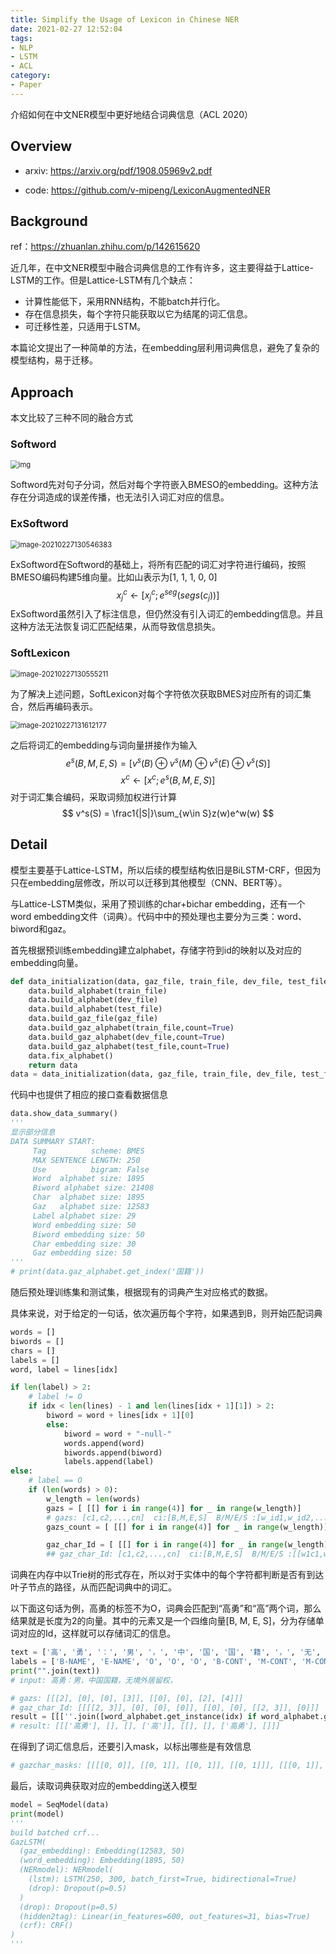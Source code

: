 ```yaml
---
title: Simplify the Usage of Lexicon in Chinese NER
date: 2021-02-27 12:52:04
tags:
- NLP
- LSTM
- ACL
category:
- Paper
---
```


介绍如何在中文NER模型中更好地结合词典信息（ACL 2020）

<!--more-->

## Overview

- arxiv: https://arxiv.org/pdf/1908.05969v2.pdf

- code: https://github.com/v-mipeng/LexiconAugmentedNER

## Background

ref：https://zhuanlan.zhihu.com/p/142615620

近几年，在中文NER模型中融合词典信息的工作有许多，这主要得益于Lattice-LSTM的工作。但是Lattice-LSTM有几个缺点：

- 计算性能低下，采用RNN结构，不能batch并行化。
- 存在信息损失，每个字符只能获取以它为结尾的词汇信息。
- 可迁移性差，只适用于LSTM。

本篇论文提出了一种简单的方法，在embedding层利用词典信息，避免了复杂的模型结构，易于迁移。

## Approach

本文比较了三种不同的融合方式

### Softword

<img src="Simplify-the-Usage-of-Lexicon-in-Chinese-NER/v2-8924bacd6f5e4b98a1aea8ad51c01bfa_720w.jpg" alt="img" style="zoom:80%;" />



Softword先对句子分词，然后对每个字符嵌入BMESO的embedding。这种方法存在分词造成的误差传播，也无法引入词汇对应的信息。

### ExSoftword

<img src="Simplify-the-Usage-of-Lexicon-in-Chinese-NER/image-20210227130546383.png" alt="image-20210227130546383" style="zoom:80%;" />

ExSoftword在Softword的基础上，将所有匹配的词汇对字符进行编码，按照BMESO编码构建5维向量。比如山表示为[1, 1, 1, 0, 0]
$$
x_j^c \leftarrow [x_j^c; e^{seg}(segs(c_j))]
$$
ExSoftword虽然引入了标注信息，但仍然没有引入词汇的embedding信息。并且这种方法无法恢复词汇匹配结果，从而导致信息损失。

### SoftLexicon

<img src="Simplify-the-Usage-of-Lexicon-in-Chinese-NER/image-20210227130555211.png" alt="image-20210227130555211" style="zoom:80%;" />

为了解决上述问题，SoftLexicon对每个字符依次获取BMES对应所有的词汇集合，然后再编码表示。

<img src="Simplify-the-Usage-of-Lexicon-in-Chinese-NER/image-20210227131612177.png" alt="image-20210227131612177" style="zoom:80%;" />

之后将词汇的embedding与词向量拼接作为输入
$$
e^s(B,M,E,S) = [v^s(B)\oplus v^s(M)\oplus v^s(E)\oplus v^s(S)]
$$
$$
x^c \leftarrow [x^c;e^s(B,M,E,S)]
$$
对于词汇集合编码，采取词频加权进行计算
$$
v^s(S) = \frac1{|S|}\sum_{w\in S}z(w)e^w(w)
$$

## Detail

模型主要基于Lattice-LSTM，所以后续的模型结构依旧是BiLSTM-CRF，但因为只在embedding层修改，所以可以迁移到其他模型（CNN、BERT等）。

与Lattice-LSTM类似，采用了预训练的char+bichar embedding，还有一个word embedding文件（词典）。代码中中的预处理也主要分为三类：word、biword和gaz。

首先根据预训练embedding建立alphabet，存储字符到id的映射以及对应的embedding向量。

```python
def data_initialization(data, gaz_file, train_file, dev_file, test_file):
    data.build_alphabet(train_file)
    data.build_alphabet(dev_file)
    data.build_alphabet(test_file)
    data.build_gaz_file(gaz_file)
    data.build_gaz_alphabet(train_file,count=True)
    data.build_gaz_alphabet(dev_file,count=True)
    data.build_gaz_alphabet(test_file,count=True)
    data.fix_alphabet()
    return data
data = data_initialization(data, gaz_file, train_file, dev_file, test_file)
```

代码中也提供了相应的接口查看数据信息

```python
data.show_data_summary()
'''
显示部分信息
DATA SUMMARY START:
     Tag          scheme: BMES
     MAX SENTENCE LENGTH: 250
     Use          bigram: False
     Word  alphabet size: 1895
     Biword alphabet size: 21408
     Char  alphabet size: 1895
     Gaz   alphabet size: 12583
     Label alphabet size: 29
     Word embedding size: 50
     Biword embedding size: 50
     Char embedding size: 30
     Gaz embedding size: 50
'''
# print(data.gaz_alphabet.get_index('国籍'))
```



随后预处理训练集和测试集，根据现有的词典产生对应格式的数据。

具体来说，对于给定的一句话，依次遍历每个字符，如果遇到B，则开始匹配词典

```python
words = []
biwords = []
chars = []
labels = []
word, label = lines[idx]

if len(label) > 2:
    # label != O
    if idx < len(lines) - 1 and len(lines[idx + 1][1]) > 2:
        biword = word + lines[idx + 1][0]
        else:
            biword = word + "-null-"
            words.append(word)
            biwords.append(biword)
            labels.append(label)
else:
    # label == O
    if (len(words) > 0):
        w_length = len(words)
        gazs = [ [[] for i in range(4)] for _ in range(w_length)]
        # gazs: [c1,c2,...,cn]  ci:[B,M,E,S]  B/M/E/S :[w_id1,w_id2,...]  None:0
        gazs_count = [ [[] for i in range(4)] for _ in range(w_length)]

        gaz_char_Id = [ [[] for i in range(4)] for _ in range(w_length)]
        ## gaz_char_Id: [c1,c2,...,cn]  ci:[B,M,E,S]  B/M/E/S :[[w1c1,w1c2,...],[],...]
```

词典在内存中以Trie树的形式存在，所以对于实体中的每个字符都判断是否有到达叶子节点的路径，从而匹配词典中的词汇。

以下面这句话为例，高勇的标签不为O，词典会匹配到“高勇”和“高”两个词，那么结果就是长度为2的向量。其中的元素又是一个四维向量[B, M, E, S]，分为存储单词对应的Id，这样就可以存储词汇的信息。

```python
text = ['高', '勇', '：', '男', '，', '中', '国', '国', '籍', '，', '无', '境', '外', '居', '留', '权', '，']
labels = ['B-NAME', 'E-NAME', 'O', 'O', 'O', 'B-CONT', 'M-CONT', 'M-CONT', 'E-CONT', 'O', 'O', 'O', 'O', 'O', 'O', 'O', 'O']
print("".join(text))
# input: 高勇：男，中国国籍，无境外居留权，

# gazs: [[[2], [0], [0], [3]], [[0], [0], [2], [4]]]
# gaz_char_Id: [[[[2, 3]], [0], [0], [0]], [[0], [0], [[2, 3]], [0]]]
result = [[[''.join([word_alphabet.get_instance(idx) if word_alphabet.get_instance(idx) else '' for idx in ___ ]) for ___ in __ ]for __ in _] for _ in gaz_char_Id]
# result: [[['高勇'], [], [], ['高']], [[], [], ['高勇'], []]]
```

在得到了词汇信息后，还要引入mask，以标出哪些是有效信息

```python
# gazchar_masks: [[[[0, 0]], [[0, 1]], [[0, 1]], [[0, 1]]], [[[0, 1]], [[0, 1]], [[0, 0]], [[0, 1]]]]
```

最后，读取词典获取对应的embedding送入模型

```python
model = SeqModel(data)
print(model)
'''
build batched crf...
GazLSTM(
  (gaz_embedding): Embedding(12583, 50)
  (word_embedding): Embedding(1895, 50)
  (NERmodel): NERmodel(
    (lstm): LSTM(250, 300, batch_first=True, bidirectional=True)
    (drop): Dropout(p=0.5)
  )
  (drop): Dropout(p=0.5)
  (hidden2tag): Linear(in_features=600, out_features=31, bias=True)
  (crf): CRF()
)
'''
```

